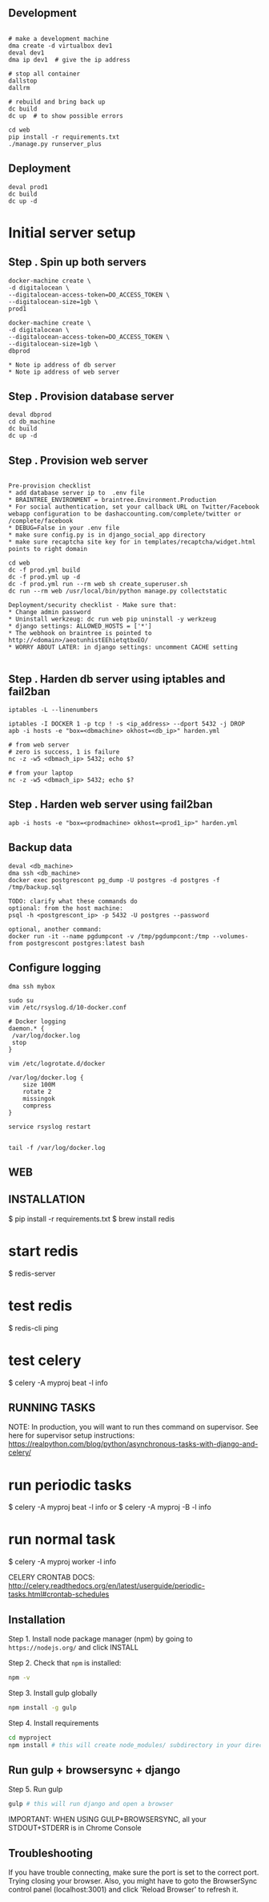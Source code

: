 Development
-----------
```

# make a development machine
dma create -d virtualbox dev1
deval dev1
dma ip dev1  # give the ip address

# stop all container
dallstop
dallrm

# rebuild and bring back up
dc build
dc up  # to show possible errors

cd web
pip install -r requirements.txt
./manage.py runserver_plus
```

Deployment
-----------
```
deval prod1
dc build
dc up -d

```


# Initial server setup


Step . Spin up both servers
----------------------------
```
docker-machine create \
-d digitalocean \
--digitalocean-access-token=DO_ACCESS_TOKEN \
--digitalocean-size=1gb \
prod1

docker-machine create \
-d digitalocean \
--digitalocean-access-token=DO_ACCESS_TOKEN \
--digitalocean-size=1gb \
dbprod

* Note ip address of db server
* Note ip address of web server
```

Step . Provision database server
-------------------------------
```
deval dbprod
cd db_machine
dc build
dc up -d
```


Step . Provision web server
----------------------------
```

Pre-provision checklist
* add database server ip to  .env file
* BRAINTREE_ENVIRONMENT = braintree.Environment.Production
* For social authentication, set your callback URL on Twitter/Facebook webapp configuration to be dashaccounting.com/complete/twitter or /complete/facebook
* DEBUG=False in your .env file
* make sure config.py is in django_social_app directory 
* make sure recaptcha site key for in templates/recaptcha/widget.html points to right domain

cd web
dc -f prod.yml build
dc -f prod.yml up -d 
dc -f prod.yml run --rm web sh create_superuser.sh
dc run --rm web /usr/local/bin/python manage.py collectstatic

Deployment/security checklist - Make sure that:
* Change admin password
* Uninstall werkzeug: dc run web pip uninstall -y werkzeug
* django settings: ALLOWED_HOSTS = ['*']
* The webhook on braintree is pointed to http://<domain>/aeotunhistEEhietqtbxEO/
* WORRY ABOUT LATER: in django settings: uncomment CACHE setting


```

Step . Harden db server using iptables and fail2ban
---------------------------------------------------
```
iptables -L --linenumbers

iptables -I DOCKER 1 -p tcp ! -s <ip_address> --dport 5432 -j DROP
apb -i hosts -e "box=<dbmachine> okhost=<db_ip>" harden.yml

# from web server
# zero is success, 1 is failure
nc -z -w5 <dbmach_ip> 5432; echo $?

# from your laptop
nc -z -w5 <dbmach_ip> 5432; echo $?
```

Step . Harden web server using fail2ban
--------------------------------------
```
apb -i hosts -e "box=<prodmachine> okhost=<prod1_ip>" harden.yml
```

Backup data
------------
```
deval <db_machine>
dma ssh <db_machine>
docker exec postgrescont pg_dump -U postgres -d postgres -f /tmp/backup.sql

TODO: clarify what these commands do
optional: from the host machine:
psql -h <postgrescont_ip> -p 5432 -U postgres --password

optional, another command:
docker run -it --name pgdumpcont -v /tmp/pgdumpcont:/tmp --volumes-from postgrescont postgres:latest bash
```


Configure logging
-----------------
```
dma ssh mybox

sudo su
vim /etc/rsyslog.d/10-docker.conf

# Docker logging
daemon.* {
 /var/log/docker.log
 stop
}

vim /etc/logrotate.d/docker

/var/log/docker.log {
    size 100M
    rotate 2
    missingok
    compress
}

service rsyslog restart


tail -f /var/log/docker.log
```


WEB
---


INSTALLATION
--------------
$ pip install -r requirements.txt
$ brew install redis

# start redis
$ redis-server

# test redis
$ redis-cli ping


# test celery
$ celery -A myproj beat -l info 


RUNNING TASKS
-------------
NOTE: In production, you will want to run thes command on supervisor.
See here for supervisor setup instructions:
https://realpython.com/blog/python/asynchronous-tasks-with-django-and-celery/

# run periodic tasks
$ celery -A myproj beat -l info 
or
$ celery -A myproj -B -l info


# run normal task
$ celery -A myproj worker -l info 


CELERY CRONTAB DOCS:
http://celery.readthedocs.org/en/latest/userguide/periodic-tasks.html#crontab-schedules



Installation
---------

Step 1. Install node package manager (npm) by going to `https://nodejs.org/` and click INSTALL

Step 2. Check that `npm` is installed:

```bash
npm -v
```

Step 3. Install gulp globally

```bash
npm install -g gulp

```

Step 4. Install requirements

```bash
cd myproject
npm install # this will create node_modules/ subdirectory in your directory
```

Run gulp + browsersync + django
------------------------------

Step 5. Run gulp
```bash
gulp # this will run django and open a browser
```

IMPORTANT: WHEN USING GULP+BROWSERSYNC, all your STDOUT+STDERR is in Chrome Console


Troubleshooting
------------
If you have trouble connecting, make sure the port is set to the correct port.
Trying closing your browser.
Also, you might have to goto the BrowserSync control panel (localhost:3001) and click 'Reload Browser' to refresh it.

